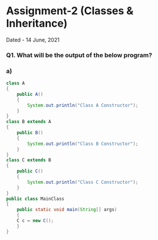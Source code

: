 # Assignment-2 (Classes & Inheritance)
Dated - 14 June, 2021

### Q1. What will be the output of the below program?
### a)
```java
class A
{
    public A()
    {
        System.out.println("Class A Constructor");
    }
}
class B extends A
{
    public B()
    {
        System.out.println("Class B Constructor");
    }
}
class C extends B
{
    public C()
    {
        System.out.println("Class C Constructor");
    }
}
public class MainClass
{
    public static void main(String[] args)
    {
    C c = new C();
    }
}
```
